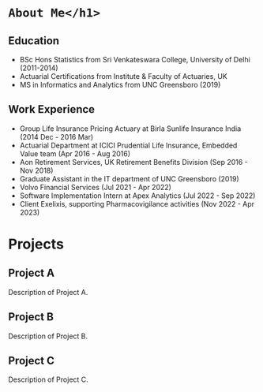 <!DOCTYPE html>
<html>
<head>
  <title>Portfolio Website</title>
</head>
<body>
  <h1>
    
    About Me</h1>
  
  <h2>Education</h2>
  <ul>
    <li>BSc Hons Statistics from Sri Venkateswara College, University of Delhi (2011-2014)</li>
    <li>Actuarial Certifications from Institute & Faculty of Actuaries, UK</li>
    <li>MS in Informatics and Analytics from UNC Greensboro (2019)</li>
  </ul>
  
  <h2>Work Experience</h2>
  <ul>
    <li>Group Life Insurance Pricing Actuary at Birla Sunlife Insurance India (2014 Dec - 2016 Mar)</li>
    <li>Actuarial Department at ICICI Prudential Life Insurance, Embedded Value team (Apr 2016 - Aug 2016)</li>
    <li>Aon Retirement Services, UK Retirement Benefits Division (Sep 2016 - Nov 2018)</li>
    <li>Graduate Assistant in the IT department of UNC Greensboro (2019)</li>
    <li>Volvo Financial Services (Jul 2021 - Apr 2022)</li>
    <li>Software Implementation Intern at Apex Analytics (Jul 2022 - Sep 2022)</li>
    <li>Client Exelixis, supporting Pharmacovigilance activities (Nov 2022 - Apr 2023)</li>
  </ul>

<h1>Projects</h1>
  
  <h2>Project A</h2>
  <p>Description of Project A.</p>
  
  <h2>Project B</h2>
  <p>Description of Project B.</p>
  
  <h2>Project C</h2>
  <p>Description of Project C.</p>
</body>
</html>


